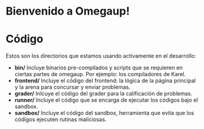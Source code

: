 # Bienvenido a Omegaup!

# Código

Estos son los directorios que estamos usando activamente en el desarrollo:

* **bin/** Incluye binarios pre-compilados y scripts que se requieren en ciertas partes de omegaup. Por ejemplo: los compiladores de Karel.
* **frontend/**  Incluye el código del frontend: la lógica de la página principal y la arena para concursar y enviar problemas.
* **grader/**  Inlcuye el código del grader para la calificación de problemas.
* **runner/** Incluye el código que se encarga de ejecutar los códigos bajo el sandbox.
* **sandbox/** Incluye el código del sandbox, herramienta que evita que los códigos ejecuten rutinas maliciosas.


